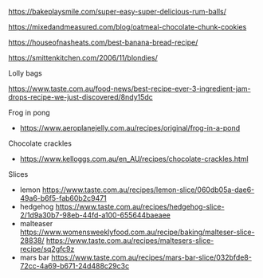 https://bakeplaysmile.com/super-easy-super-delicious-rum-balls/

https://mixedandmeasured.com/blog/oatmeal-chocolate-chunk-cookies

https://houseofnasheats.com/best-banana-bread-recipe/

https://smittenkitchen.com/2006/11/blondies/

Lolly bags

https://www.taste.com.au/food-news/best-recipe-ever-3-ingredient-jam-drops-recipe-we-just-discovered/8ndy15dc

Frog in pong
- https://www.aeroplanejelly.com.au/recipes/original/frog-in-a-pond

Chocolate crackles
- https://www.kelloggs.com.au/en_AU/recipes/chocolate-crackles.html

Slices

- lemon
https://www.taste.com.au/recipes/lemon-slice/060db05a-dae6-49a6-b6f5-fab60b2c9471
- hedgehog
https://www.taste.com.au/recipes/hedgehog-slice-2/1d9a30b7-98eb-44fd-a100-655644baeaee
- malteaser
https://www.womensweeklyfood.com.au/recipe/baking/malteser-slice-28838/
https://www.taste.com.au/recipes/maltesers-slice-recipe/sq2gfc9z
- mars bar
https://www.taste.com.au/recipes/mars-bar-slice/032bfde8-72cc-4a69-b671-24d488c29c3c
